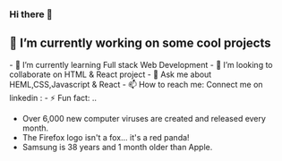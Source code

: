 ### Hi there 👋


<!-- **deepak01112002/deepak01112002** is a ✨ _special_ ✨ repository because its `README.md` (this file) appears on your GitHub profile. -->

<!-- Here are some ideas to get you started: -->

 <h2>🔭 I’m currently working on some cool projects</h2>
- 🌱 I’m currently learning Full stack Web Development
- 👯 I’m looking to collaborate on HTML & React project
- 💬 Ask me about HEML,CSS,Javascript & React
- 📫 How to reach me: 
     Connect me on linkedin : <a href="www.linkedin.com/in/deepak-pandey-0511a3250"></a>
- ⚡ Fun fact: ..
         <ul>
            <li>Over 6,000 new computer viruses are created and released every month.</li>
            <li>The Firefox logo isn't a fox… it's a red panda!</li>
            <li>Samsung is 38 years and 1 month older than Apple.</li>
         </ul>

